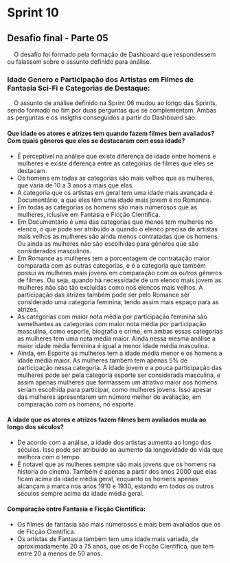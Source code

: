 # Sprint 10
## Desafio final - Parte 05
&nbsp;&nbsp;&nbsp; O desafio foi formado pela formação de Dashboard que respondessem ou falassem sobre o assunto definido para análise.


###  Idade Genero e Participação dos Artistas em Filmes de Fantasia Sci-Fi e Categorias de Destaque: 


&nbsp;&nbsp;&nbsp; O assunto de análise definido na Sprint 06 mudou ao longo das Sprints, sendo formado no fim por duas perguntas que se complementam. Ambas as perguntas e os insigths conseguidos a partir do Dashboard são:
#### Que idade os atores e atrizes tem quando fazem filmes bem avaliados? Com quais gêneros que eles se destacaram com essa idade?

* É perceptível na análise que existe diferença de idade entre homens e mulheres e existe diferença entre as categorias de filmes que eles se destacam.
* Os homens em todas as categorias são mais velhos que as mulheres, que varia de 10 a 3 anos a mais que elas.
* A categoria que os artistas em geral tem uma idade mais avançada é Documentário, a que eles têm uma idade mais jovem é no Romance. 
* Em todas as categorias os homens são mais númerosos que as mulheres, iclusive em Fantasia e Ficção Cientifica.
* Em Documentário é uma das categorias que menos tem mulheres no elenco, o que pode ser atribuido a quando o elenco precisa de artistas mais velhos as mulheres são ainda menos contratadas que os homens. Ou ainda as mulheres não são escolhidas para gêneros que são considerados masculinos.
* Em Romance as mulheres tem a porcentagem de contratação maior comparada com as outras categorias, e é a categoria que também possui as mulheres mais jovens em comparação com os outros gêneros de filmes. Ou seja, quando há necessidade de um elenco mais jovem as mulheres não são tão excluídas como nos elencos mais velhos. A participação das atrizes também pode ser pelo Romance ser considerado uma categoria feminina, tendo assim mais espaço para as atrizes.
*  As categorias com maior nota média por participação feminina são semelhantes as categorias com maior nota média por participação masculina, como esporte, biografia e crime, em ambas essas categorias as mulheres tem uma nota média maior. Ainda nessa mesma análise a maior idade média feminina é igual a menor idade média masculina. 
* Ainda, em Esporte as mulheres tem a idade média menor e os homens a idade média maior. As mulheres também tem apenas 5% de participação nessa categoria. A idade jovem e a pouca participação das mulheres pode ser pela categoria esporte ser considerada masculina, e assim apenas mulheres que formassem um atrativo maior aos homens seriam escolhida para participar, como mulheres jovens. Isso apesar das mulheres apresentarem um número melhor de avaliação, em comparação com os homens, no esporte. 


#### A idade que os atores e atrizes fazem filmes bem avaliados muda ao longo dos séculos?
* De acordo com a análise, a idade dos artistas aumenta ao longo dos séculos. Isso pode ser atribuido ao aumento da longevidade de vida que melhora com o tempo. 
* É notavel que as mulheres sempre são mais jovens que os homens na historia do cinema. Também é apenas a partir dos anos 2000 que elas ficam acima da idade média geral, enquanto os homens apenas alcançam a marca nos anos 1910 e 1930, estando em todos os outros séculos sempre acima da idade média geral. 

####  Comparação entre Fantasia e Ficção Cientifica:
* Os filmes de fantasia são mais númerosos e mais bem avaliados que os de Ficção Cientifica. 
* Os artistas de Fantasia também tem uma idade mais variada, de aproximadamente 20 a 75 anos, que os de Ficção Cientifica, que tem entre 20 a menos de 50 anos.